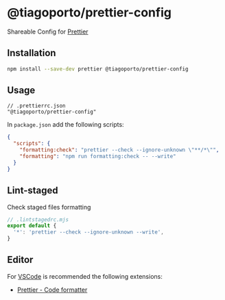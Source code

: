 # @tiagoporto/prettier-config

Shareable Config for [Prettier](https://prettier.io)

## Installation

```bash
npm install --save-dev prettier @tiagoporto/prettier-config
```

## Usage

```jsonc
// .prettierrc.json
"@tiagoporto/prettier-config"
```

In `package.json` add the following scripts:

```json
{
  "scripts": {
    "formatting:check": "prettier --check --ignore-unknown \"**/*\"",
    "formatting": "npm run formatting:check -- --write"
  }
}
```

## Lint-staged

Check staged files formatting

```mjs
// .lintstagedrc.mjs
export default {
  '*': 'prettier --check --ignore-unknown --write',
}
```

## Editor

For [VSCode](https://code.visualstudio.com) is recommended the following extensions:

- [Prettier - Code formatter](https://marketplace.visualstudio.com/items?itemName=esbenp.prettier-vscode)
